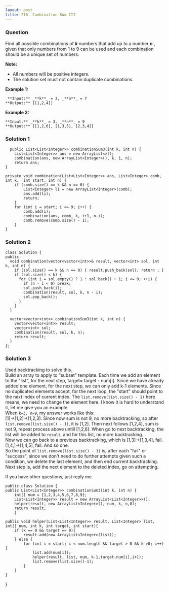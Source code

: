 ```yaml
---
layout: post
title: 216. Combination Sum III
---
```

### Question
Find all possible combinations of _**k**_ numbers that add up to a number
_**n**_ , given that only numbers from 1 to 9 can be used and each combination
should be a unique set of numbers.

 **Note:**

  * All numbers will be positive integers.
  * The solution set must not contain duplicate combinations.

 **Example 1:**

    
    
     **Input:** _**k**_ = 3, _**n**_ = 7
    **Output:** [[1,2,4]]
    

**Example 2:**

    
    
    **Input:** _**k**_ = 3, _**n**_ = 9
    **Output:** [[1,2,6], [1,3,5], [2,3,4]]
    

### Solution 1
    
    
      public List<List<Integer>> combinationSum3(int k, int n) {
        List<List<Integer>> ans = new ArrayList<>();
        combination(ans, new ArrayList<Integer>(), k, 1, n);
        return ans;
    }
    
    private void combination(List<List<Integer>> ans, List<Integer> comb, int k,  int start, int n) {
    	if (comb.size() == k && n == 0) {
    		List<Integer> li = new ArrayList<Integer>(comb);
    		ans.add(li);
    		return;
    	}
    	for (int i = start; i <= 9; i++) {
    		comb.add(i);
    		combination(ans, comb, k, i+1, n-i);
    		comb.remove(comb.size() - 1);
    	}
    }


### Solution 2
    
    
    class Solution {
    public:
      void combination(vector<vector<int>>& result, vector<int> sol, int k, int n) {
        if (sol.size() == k && n == 0) { result.push_back(sol); return ; }
        if (sol.size() < k) {
          for (int i = sol.empty() ? 1 : sol.back() + 1; i <= 9; ++i) {
            if (n - i < 0) break;
            sol.push_back(i);
            combination(result, sol, k, n - i);
            sol.pop_back();
          }
        }
      }
    
      vector<vector<int>> combinationSum3(int k, int n) {
        vector<vector<int>> result;
        vector<int> sol;
        combination(result, sol, k, n);
        return result;
      }
    };


### Solution 3
Used backtracking to solve this.  
Build an array to apply to "subset" template. Each time we add an element to
the "list", for the next step, target= target - num[i]. Since we have already
added one element, for the next step, we can only add k-1 elements. Since no
duplicated elements accept, for the next loop, the "start" should point to the
next index of current index. The `list.remove(list.size() - 1)` here means, we
need to change the element here. I know it is hard to understand it, let me
give you an example.  
When `k=3, n=9`, my answer works like this:  
[1]->[1,2]->[1,2,3]. Since now sum is not 9, no more backtracking, so after
`list.remove(list.size() - 1)`, it is [1,2]. Then next follows [1,2,4], sum is
not 9, repeat process above untill [1,2,6]. When go to next backtracking, the
list will be added to `result`, and for this list, no more backtracking.  
Now we can go back to a previous backtracking, which is [1,3]->[1,3,4], fail.
[1,4,]->[1,4,5], fail. And so one.  
So the point of `list.remove(list.size() - 1)` is, after each "fail" or
"success", since we don't need to do further attempts given such a condition,
we delete the last element, and then end current backtracking. Next step is,
add the next element to the deleted index, go on attempting.

If you have other questions, just reply me.

    
    
    public class Solution {
    public List<List<Integer>> combinationSum3(int k, int n) {
        int[] num = {1,2,3,4,5,6,7,8,9};
        List<List<Integer>> result = new ArrayList<List<Integer>>();
        helper(result, new ArrayList<Integer>(), num, k, n,0);
        return result;
        }
    
    public void helper(List<List<Integer>> result, List<Integer> list, int[] num, int k, int target, int start){
        if (k == 0 && target == 0){
            result.add(new ArrayList<Integer>(list));
        } else {
            for (int i = start; i < num.length && target > 0 && k >0; i++){
                list.add(num[i]);
                helper(result, list, num, k-1,target-num[i],i+1);
                list.remove(list.size()-1);
            }
        }
    }
    

}




